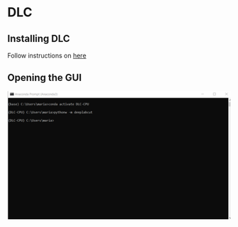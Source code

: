# DLC
## Installing DLC
Follow instructions on [here](https://github.com/DeepLabCut/DeepLabCut/blob/master/docs/installation.md)

## Opening the GUI
![opening GUI:](https://github.com/mariacozan/DLC/blob/main/Figures/opening%20GUI.PNG)

